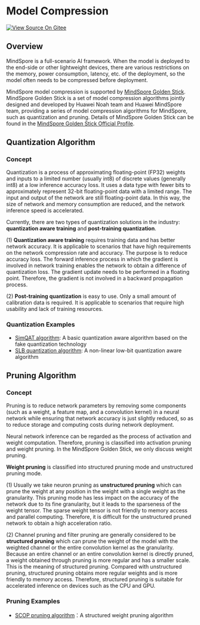 # Model Compression

[![View Source On Gitee](https://mindspore-website.obs.cn-north-4.myhuaweicloud.com/website-images/r2.3.q1/resource/_static/logo_source_en.svg)](https://gitee.com/mindspore/docs/blob/r2.3.q1/tutorials/experts/source_en/infer/model_compression.md)

## Overview

MindSpore is a full-scenario AI framework. When the model is deployed to the end-side or other lightweight devices, there are various restrictions on the memory, power consumption, latency, etc. of the deployment, so the model often needs to be compressed before deployment.

MindSpore model compression is supported by [MindSpore Golden Stick](https://www.mindspore.cn/golden_stick/docs/en/r0.4/index.html). MindSpore Golden Stick is a set of model compression algorithms jointly designed and developed by Huawei Noah team and Huawei MindSpore team, providing a series of model compression algorithms for MindSpore, such as quantization and pruning. Details of MindSpore Golden Stick can be found in the [MindSpore Golden Stick Official Profile](https://www.mindspore.cn/golden_stick/docs/en/r0.4/index.html).

## Quantization Algorithm

### Concept

Quantization is a process of approximating floating-point (FP32) weights and inputs to a limited number (usually int8) of discrete values (generally int8) at a low inference accuracy loss. It uses a data type with fewer bits to approximately represent 32-bit floating-point data with a limited range. The input and output of the network are still floating-point data. In this way, the size of network and memory consumption are reduced, and the network inference speed is accelerated.

Currently, there are two types of quantization solutions in the industry: **quantization aware training** and **post-training quantization**.

(1) **Quantization aware training** requires training data and has better network accuracy. It is applicable to scenarios that have high requirements on the network compression rate and accuracy. The purpose is to reduce accuracy loss. The forward inference process in which the gradient is involved in network training enables the network to obtain a difference of quantization loss. The gradient update needs to be performed in a floating point. Therefore, the gradient is not involved in a backward propagation process.

(2) **Post-training quantization** is easy to use. Only a small amount of calibration data is required. It is applicable to scenarios that require high usability and lack of training resources.

### Quantization Examples

- [SimQAT algorithm](https://www.mindspore.cn/golden_stick/docs/en/r0.4/quantization/simqat.html): A basic quantization aware algorithm based on the fake quantization technology
- [SLB quantization algorithm](https://www.mindspore.cn/golden_stick/docs/en/r0.4/quantization/slb.html): A non-linear low-bit quantization aware algorithm

## Pruning Algorithm

### Concept

Pruning is to reduce network parameters by removing some components (such as a weight, a feature map, and a convolution kernel) in a neural network while ensuring that network accuracy is just slightly reduced, so as to reduce storage and computing costs during network deployment.

Neural network inference can be regarded as the process of activation and weight computation. Therefore, pruning is classified into activation pruning and weight pruning. In the MindSpore Golden Stick, we only discuss weight pruning.

**Weight pruning** is classified into structured pruning mode and unstructured pruning mode.

(1) Usually we take neuron pruning as **unstructured pruning** which can prune the weight at any position in the weight with a single weight as the granularity. This pruning mode has less impact on the accuracy of the network due to its fine granularity, but it leads to the sparseness of the weight tensor. The sparse weight tensor is not friendly to memory access and parallel computing. Therefore, it is difficult for the unstructured pruned network to obtain a high acceleration ratio.

(2) Channel pruning and filter pruning are generally considered to be **structured pruning** which can prune the weight of the model with the weighted channel or the entire convolution kernel as the granularity. Because an entire channel or an entire convolution kernel is directly pruned, a weight obtained through pruning is more regular and has a smaller scale. This is the meaning of structured pruning. Compared with unstructured pruning, structured pruning obtains more regular weights and is more friendly to memory access. Therefore, structured pruning is suitable for accelerated inference on devices such as the CPU and GPU.

### Pruning Examples

- [SCOP pruning algorithm](https://www.mindspore.cn/golden_stick/docs/en/r0.4/pruner/scop.html)：A structured weight pruning algorithm
